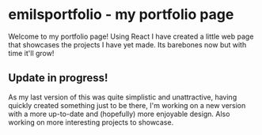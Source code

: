 # emilsportfolio - my portfolio page

Welcome to my portfolio page!
Using React I have created a little web page that showcases the projects I have yet made.
Its barebones now but with time it'll grow!

## Update in progress!
As my last version of this was quite simplistic and unattractive, having quickly created something just to be there, I'm working on a new version with a more up-to-date and (hopefully) more enjoyable design.
Also working on more interesting projects to showcase.
